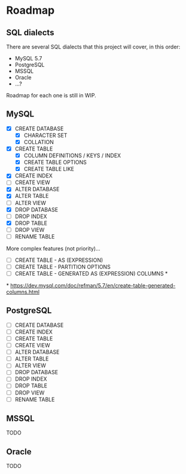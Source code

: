 # Roadmap

## SQL dialects

There are several SQL dialects that this project will cover, in this order:

- MySQL 5.7
- PostgreSQL
- MSSQL
- Oracle
- ...?

Roadmap for each one is still in WIP.

## MySQL

- [X] CREATE DATABASE
  - [X] CHARACTER SET
  - [X] COLLATION
- [X] CREATE TABLE
  - [X] COLUMN DEFINITIONS / KEYS / INDEX
  - [X] CREATE TABLE OPTIONS
  - [X] CREATE TABLE LIKE
- [x] CREATE INDEX
- [ ] CREATE VIEW
- [x] ALTER DATABASE
- [X] ALTER TABLE
- [ ] ALTER VIEW
- [X] DROP DATABASE
- [ ] DROP INDEX
- [X] DROP TABLE
- [ ] DROP VIEW
- [ ] RENAME TABLE

More complex features (not priority)...

- [ ] CREATE TABLE - AS (EXPRESSION)
- [ ] CREATE TABLE - PARTITION OPTIONS
- [ ] CREATE TABLE - GENERATED AS (EXPRESSION) COLUMNS *

\* https://dev.mysql.com/doc/refman/5.7/en/create-table-generated-columns.html

## PostgreSQL

- [ ] CREATE DATABASE
- [ ] CREATE INDEX
- [ ] CREATE TABLE
- [ ] CREATE VIEW
- [ ] ALTER DATABASE
- [ ] ALTER TABLE
- [ ] ALTER VIEW
- [ ] DROP DATABASE
- [ ] DROP INDEX
- [ ] DROP TABLE
- [ ] DROP VIEW
- [ ] RENAME TABLE

## MSSQL

TODO

## Oracle

TODO
